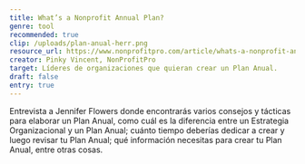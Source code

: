 ```yaml
---
title: What’s a Nonprofit Annual Plan?
genre: tool
recommended: true
clip: /uploads/plan-anual-herr.png
resource_url: https://www.nonprofitpro.com/article/whats-a-nonprofit-annual-plan/
creator: Pinky Vincent, NonProfitPro
target: Líderes de organizaciones que quieran crear un Plan Anual.
draft: false
entry: true
---
```

<!--StartFragment-->

Entrevista a Jennifer Flowers donde encontrarás varios consejos y tácticas para elaborar un Plan Anual, como cuál es la diferencia entre un Estrategia Organizacional y un Plan Anual; cuánto tiempo deberías dedicar a crear y luego revisar tu Plan Anual; qué información necesitas para crear tu Plan Anual, entre otras cosas.

<!--EndFragment-->